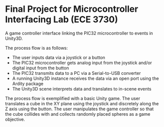 # Final Project for Microcontroller Interfacing Lab (ECE 3730)

A game controller interface linking the PIC32 microcontroller to events in Unity3D.

The process flow is as follows:
- The user inputs data via a joystick or a button
- The PIC32 microcontroller gets analog input from the joystick and/or digital input from the button
- The PIC32 transmits data to a PC via a Serial-to-USB converter
- A running Unity3D instance receives the data via an open port using the Ardity package
- The Unity3D scene interprets data and translates to in-scene events

The process flow is exemplified with a basic Unity game. The user translates a cube in the XY plane using the joystick and discretely along the Z axis using the button. The user manipulates the game controller so that the cube collides with and collects randomly placed spheres as a game objective.

